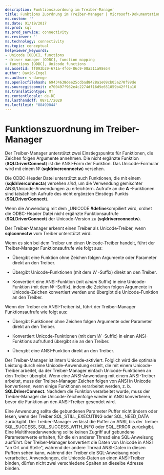 ```yaml
---
description: Funktionszuordnung im Treiber-Manager
title: Funktions Zuordnung im Treiber-Manager | Microsoft-Dokumentation
ms.custom: ''
ms.date: 01/19/2017
ms.prod: sql
ms.prod_service: connectivity
ms.reviewer: ''
ms.technology: connectivity
ms.topic: conceptual
helpviewer_keywords:
- Unicode [ODBC], functions
- driver manager [ODBC], function mapping
- functions [ODBC], Unicode functions
ms.assetid: ff093b29-671a-4fc0-86c9-08a311a98e54
author: David-Engel
ms.author: v-daenge
ms.openlocfilehash: 69434638dee25cdbad8428a1e09cb05a270f99de
ms.sourcegitcommit: e700497f962e4c2274df16d9e651059b42ff1a10
ms.translationtype: MT
ms.contentlocale: de-DE
ms.lasthandoff: 08/17/2020
ms.locfileid: "88499844"
---
```

# <a name="function-mapping-in-the-driver-manager"></a>Funktionszuordnung im Treiber-Manager
Der Treiber-Manager unterstützt zwei Einstiegspunkte für Funktionen, die Zeichen folgen Argumente annehmen. Die nicht ergänzte Funktion (**SQLDriverConnect**) ist die ANSI-Form der Funktion. Das Unicode-Formular wird mit einem *W* (**sqldriverconnectw**) versehen.  
  
 Die ODBC-Header Datei unterstützt auch Funktionen, die mit einem (**sqldriverconnecta**) versehen *sind,* um die Verwendung gemischter ANSI/Unicode-Anwendungen zu erleichtern. Aufrufe an die **A** -Funktionen sind tatsächlich Aufrufe des nicht ergänzten Einstiegs Punkts (**SQLDriverConnect**).  
  
 Wenn die Anwendung mit dem _UNICODE **#define**kompiliert wird, ordnet die ODBC-Header Datei nicht ergänzte Funktionsaufrufe (**SQLDriverConnect**) der Unicode-Version zu (**sqldriverconnectw**).  
  
 Der Treiber-Manager erkennt einen Treiber als Unicode-Treiber, wenn **sqlconnectw** vom Treiber unterstützt wird.  
  
 Wenn es sich bei dem Treiber um einen Unicode-Treiber handelt, führt der Treiber-Manager Funktionsaufrufe wie folgt aus:  
  
-   Übergibt eine Funktion ohne Zeichen folgen Argumente oder Parameter direkt an den Treiber.  
  
-   Übergibt Unicode-Funktionen (mit dem *W* -Suffix) direkt an den Treiber.  
  
-   Konvertiert eine ANSI-Funktion (mit *einem* Suffix) in eine Unicode-Funktion (mit dem *W* -Suffix), indem die Zeichen folgen Argumente in Unicode-Zeichen konvertiert werden und übergibt die Unicode-Funktion an den Treiber.  
  
 Wenn der Treiber ein ANSI-Treiber ist, führt der Treiber-Manager Funktionsaufrufe wie folgt aus:  
  
-   Übergibt Funktionen ohne Zeichen folgen Argumente oder Parameter direkt an den Treiber.  
  
-   Konvertiert Unicode-Funktionen (mit dem *W* -Suffix) in einen ANSI-Funktions aufrufund übergibt sie an den Treiber.  
  
-   Übergibt eine ANSI-Funktion direkt an den Treiber.  
  
 Der Treiber-Manager ist intern Unicode-aktiviert. Folglich wird die optimale Leistung durch eine Unicode-Anwendung erzielt, die mit einem Unicode-Treiber arbeitet, da der Treiber-Manager einfach Unicode-Funktionen an den Treiber übergibt. Wenn eine ANSI-Anwendung mit einem ANSI-Treiber arbeitet, muss der Treiber-Manager Zeichen folgen von ANSI in Unicode konvertieren, wenn einige Funktionen verarbeitet werden, z. b. **SQLDriverConnect**. Nachdem die Funktion verarbeitet wurde, muss der Treiber-Manager die Unicode-Zeichenfolge wieder in ANSI konvertieren, bevor die Funktion an den ANSI-Treiber gesendet wird.  
  
 Eine Anwendung sollte die gebundenen Parameter Puffer nicht ändern oder lesen, wenn der Treiber SQL_STILL_EXECUTING oder SQL_NEED_DATA zurückgibt. Der Treiber-Manager verlässt die Puffer an ANSI, bis der Treiber SQL_SUCCESS, SQL_SUCCESS_WITH_INFO oder SQL_ERROR zurückgibt. Eine Multithreadanwendung sollte keinen Zugriff auf gebundene Parameterwerte erhalten, für die ein anderer Thread eine SQL-Anweisung ausführt. Der Treiber-Manager konvertiert die Daten von Unicode in ANSI "an Ort und Stelle", während der andere Thread ANSI-Daten in diesen Puffern sehen kann, während der Treiber die SQL-Anweisung noch verarbeitet. Anwendungen, die Unicode-Daten an einen ANSI-Treiber binden, dürfen nicht zwei verschiedene Spalten an dieselbe Adresse binden.

